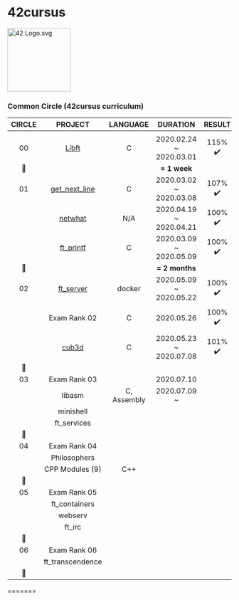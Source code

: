 # 42cursus
<p><img src="https://upload.wikimedia.org/wikipedia/commons/8/8d/42_Logo.svg" alt="42 Logo.svg" width="142"></p> 

### Common Circle (42cursus curriculum)

|CIRCLE	|PROJECT							|LANGUAGE	|DURATION					|RESULT						|LEVEL			|
|:-:	|:--:								|:-:		|:--:						|:--:						|:--:			|
|		|									|			|							|							|				|
|00		|[Libft](./00-libft)				|C			|2020.02.24 ~ 2020.03.01	|115% :heavy_check_mark:	|level 1 - 03%	|
|:dizzy:|									|			|**= 1 week**				|							|				|
|01		|[get_next_line](./01-get_next_line)|C			|2020.03.02 ~ 2020.03.08	|107% :heavy_check_mark:	|level 1 - 45%	|
|		|[netwhat](./01-netwhat)			|N/A		|2020.04.19 ~ 2020.04.21	|100% :heavy_check_mark:	|level 1 - 66%	|
|		|[ft_printf](./01-ft_printf)		|C			|2020.03.09 ~ 2020.05.09	|100% :heavy_check_mark:	|level 2 - 02%	|
|:dizzy:|									|			|**= 2 months**				|							|				|
|02		|[ft_server](./02-ft_server)		|docker		|2020.05.09 ~ 2020.05.22	|100% :heavy_check_mark:	|level 2 - 30%	|
|		|Exam Rank 02						|C			|2020.05.26					|100% :heavy_check_mark:	|level 2 - 30%	|
|		|[cub3d](./02-cub3d)								|C			|2020.05.23 ~ 2020.07.08	|101% :heavy_check_mark:	|level 3 - 09%	|
|:dizzy:|									|			|							|							|				|
|03		|Exam Rank 03						|			|2020.07.10					|							|				|
|		|libasm								|C, Assembly|2020.07.09 ~				|							|				|
|		|minishell							|			|							|							|				|
|		|ft_services						|			|							|							|				|
|:dizzy:|									|			|							|							|				|
|04		|Exam Rank 04						|			|							|							|				|
|		|Philosophers						|			|							|							|				|
|		|CPP Modules (9)					|C++		|							|							|				|
|:dizzy:|									|			|							|							|				|
|05		|Exam Rank 05						|			|							|							|				|
|		|ft_containers						|			|							|							|				|
|		|webserv							| 			|							|							|				|
|		|ft_irc								|			|							|							|				|
|:dizzy:|									|			|							|							|				|
|06		|Exam Rank 06						|			|							|							|				|
|		|ft_transcendence					|			|							|							|				|
|:dizzy:|									|			|							|							|				|
=======

